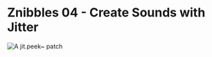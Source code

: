# Znibbles 04 - Create Sounds with Jitter

![A jit.peek~ patch](https://s3.eu-central-1.amazonaws.com/znibbles-website/playlist-images/04-create-sounds-with-jitter.png)